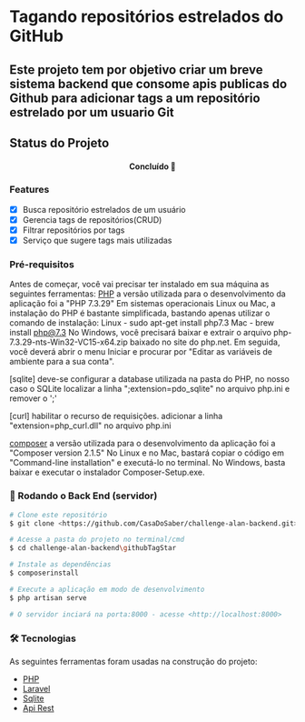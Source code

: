 # Tagando repositórios estrelados do GitHub
## Este projeto tem por objetivo criar um breve sistema backend que consome apis publicas do Github para adicionar tags a um repositório estrelado por um usuario Git

## Status do Projeto
<h4 align="center"> 
	Concluído 🚀
</h4>

### Features

- [x] Busca repositório estrelados de um usuário
- [x] Gerencia tags de repositórios(CRUD)
- [x] Filtrar repositórios por tags
- [x] Serviço que sugere tags mais utilizadas

### Pré-requisitos

Antes de começar, você vai precisar ter instalado em sua máquina as seguintes ferramentas:
[PHP](https://www.php.net/downloads) a versão utilizada para o desenvolvimento da aplicação foi a "PHP 7.3.29"
Em sistemas operacionais Linux ou Mac, a instalação do PHP é bastante simplificada, bastando apenas utilizar o comando de instalação:
Linux - sudo apt-get install php7.3
Mac - brew install php@7.3
No Windows, você precisará baixar e extrair o arquivo php-7.3.29-nts-Win32-VC15-x64.zip baixado no site do php.net. Em seguida, você deverá abrir o menu Iniciar e procurar por "Editar as variáveis de ambiente para a sua conta".

[sqlite] deve-se configurar a database utilizada na pasta do PHP, no nosso caso o SQLite
localizar a linha ";extension=pdo_sqlite" no arquivo php.ini e remover o ';'

[curl] habilitar o recurso de requisições.
adicionar a linha "extension=php_curl.dll" no arquivo php.ini

[composer](https://getcomposer.org/) a versão utilizada para o desenvolvimento da aplicação foi a "Composer version 2.1.5"
No Linux e no Mac, bastará copiar o código em "Command-line installation" e executá-lo no terminal. No Windows, basta baixar e executar o instalador Composer-Setup.exe.

### 🎲 Rodando o Back End (servidor)

```bash
# Clone este repositório
$ git clone <https://github.com/CasaDoSaber/challenge-alan-backend.git>

# Acesse a pasta do projeto no terminal/cmd
$ cd challenge-alan-backend\githubTagStar

# Instale as dependências
$ composerinstall

# Execute a aplicação em modo de desenvolvimento
$ php artisan serve

# O servidor inciará na porta:8000 - acesse <http://localhost:8000>
```

### 🛠 Tecnologias

As seguintes ferramentas foram usadas na construção do projeto:

- [PHP](https://www.php.net/)
- [Laravel](https://laravel.com/docs/5.8)
- [Sqlite](https://www.sqlite.org/index.html)
- [Api Rest](https://curl.se/)


